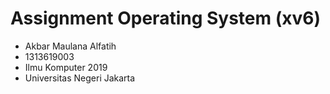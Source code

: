 # Assignment Operating System (xv6)
- Akbar Maulana Alfatih
- 1313619003
- Ilmu Komputer 2019
- Universitas Negeri Jakarta
